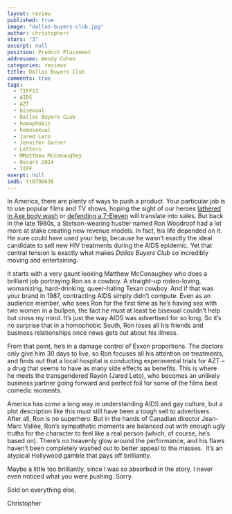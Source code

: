 ```yaml
---
layout: review
published: true
image: "dallas-buyers-club.jpg"
author: christopherr
stars: "3"
excerpt: null
position: Product Placement
addressee: Wendy Cohen
categories: reviews
title: Dallas Buyers Club
comments: true
tags: 
  - TIFF13
  - AIDS
  - AZT
  - bisexual
  - Dallas Buyers CLub
  - homophobic
  - homosexual
  - Jared Leto
  - Jennifer Garner
  - Letters
  - MMatthew McConaughey
  - Oscars 2014
  - TIFF
exerpt: null
imdb: tt0790636
---
```


<p>In America, there are plenty of ways to push a product. Your particular job is to use popular films and TV shows, hoping the sight of our heroes <a href="/letters/2012/7/16/ted.html">lathered in Axe body wash</a> or <a href="/letters/2013/6/14/man-of-steel.html">defending a 7-Eleven</a> will translate into sales. But back in the late 1980s, a Stetson-wearing hustler named Ron Woodroof had a lot more at stake creating new revenue models. In fact, his life depended on it. He sure could have used your help, because he wasn&rsquo;t exactly the ideal candidate to sell new HIV treatments during the AIDS epidemic. Yet that central tension is exactly what makes <em>Dallas Buyers Club</em> so incredibly moving and entertaining.</p>
<p>It starts with a very gaunt looking Matthew McConaughey who does a brilliant job portraying Ron as a cowboy. A straight-up rodeo-loving, womanizing, hard-drinking, queer-hating Texan cowboy. And if that was your brand in 1987, contracting AIDS simply didn&rsquo;t compute. Even as an audience member, who sees Ron for the first time as he&rsquo;s having sex with two women in a bullpen, the fact he must at least be bisexual couldn&rsquo;t help but cross my mind. It&rsquo;s just the way AIDS was advertised for so long. So it&rsquo;s no surprise that in a homophobic South, Ron loses all his friends and business relationships once news gets out about his illness.</p>
<p>From that point, he&rsquo;s in a damage control of Exxon proportions. The doctors only give him 30 days to live, so Ron focuses all his attention on treatments, and finds out that a local hospital is conducting experimental trials for AZT &ndash; a drug that seems to have as many side effects as benefits. This is where he meets the transgendered Rayon (Jared Leto), who becomes an unlikely business partner going forward and perfect foil for some of the films best comedic moments.</p>
<p>America has come a long way in understanding AIDS and gay culture, but a plot description like this must still have been a tough sell to advertisers. After all, Ron is no superhero. But in the hands of Canadian director Jean-Marc Vall&eacute;e, Ron&rsquo;s sympathetic moments are balanced out with enough ugly truths for the character to feel like a real person (which, of course, he&rsquo;s based on). There&rsquo;s no heavenly glow around the performance, and his flaws haven&rsquo;t been completely washed out to better appeal to the masses.&nbsp; It&rsquo;s an atypical Hollywood gamble that pays off brilliantly.&nbsp;</p>
<p>Maybe a little too brilliantly, since I was so absorbed in the story, I never even noticed what you were pushing. Sorry.</p>
<p>Sold on everything else,</p>
<p>Christopher&nbsp;</p>